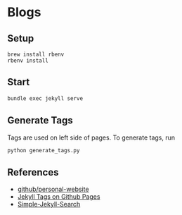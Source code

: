 # Blogs

## Setup

```shell
brew install rbenv
rbenv install

```

## Start

```bash
bundle exec jekyll serve
```

## Generate Tags

Tags are used on left side of pages. To generate tags, run

```bash
python generate_tags.py
```

## References

- [github/personal-website](https://github.com/github/personal-website)
- [Jekyll Tags on Github
  Pages](https://longqian.me/2017/02/09/github-jekyll-tag/)
- [Simple-Jekyll-Search](https://github.com/christian-fei/Simple-Jekyll-Search)
